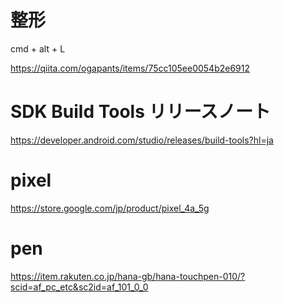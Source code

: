 # 整形
cmd + alt + L

https://qiita.com/ogapants/items/75cc105ee0054b2e6912


# SDK Build Tools リリースノート
https://developer.android.com/studio/releases/build-tools?hl=ja

# pixel
https://store.google.com/jp/product/pixel_4a_5g

# pen
https://item.rakuten.co.jp/hana-gb/hana-touchpen-010/?scid=af_pc_etc&sc2id=af_101_0_0
